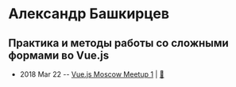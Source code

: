 # Александр Башкирцев

## Практика и методы работы со сложными формами во Vue.js
- 2018 Mar 22 -- [Vue.js Moscow Meetup 1](https://youtu.be/h9NQs0SEVoA?t=10m41s)  | [:notebook:](https://speakerdeck.com/vuejsmoscow/modieli-dannykh-dlia-form-riedaktirovaniia-alieksandr-bashkirtsiev-vue-dot-js-moscow-meetup)  
